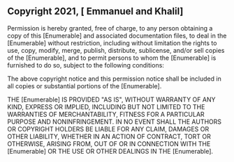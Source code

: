 ## Copyright 2021, [ Emmanuel and Khalil]

Permission is hereby granted, free of charge, to any person obtaining a copy of this [Enumerable] and associated documentation files, to deal in the [Enumerable] without restriction, including without limitation the rights to use, copy, modify, merge, publish, distribute, sublicense, and/or sell copies of the [Enumerable], and to permit persons to whom the [Enumerable] is furnished to do so, subject to the following conditions:

The above copyright notice and this permission notice shall be included in all copies or substantial portions of the [Enumerable].

THE [Enumerable] IS PROVIDED "AS IS", WITHOUT WARRANTY OF ANY KIND, EXPRESS OR IMPLIED, INCLUDING BUT NOT LIMITED TO THE WARRANTIES OF MERCHANTABILITY, FITNESS FOR A PARTICULAR PURPOSE AND NONINFRINGEMENT. IN NO EVENT SHALL THE AUTHORS OR COPYRIGHT HOLDERS BE LIABLE FOR ANY CLAIM, DAMAGES OR OTHER LIABILITY, WHETHER IN AN ACTION OF CONTRACT, TORT OR OTHERWISE, ARISING FROM, OUT OF OR IN CONNECTION WITH THE [Enumerable] OR THE USE OR OTHER DEALINGS IN THE [Enumerable].
